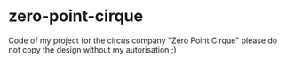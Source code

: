 # zero-point-cirque
Code of my project for the circus company "Zéro Point Cirque" please do not copy the design without my autorisation ;)
